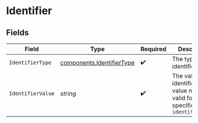 # Identifier


## Fields

| Field                                                                                    | Type                                                                                     | Required                                                                                 | Description                                                                              | Example                                                                                  |
| ---------------------------------------------------------------------------------------- | ---------------------------------------------------------------------------------------- | ---------------------------------------------------------------------------------------- | ---------------------------------------------------------------------------------------- | ---------------------------------------------------------------------------------------- |
| `IdentifierType`                                                                         | [components.IdentifierType](../../models/components/identifiertype.md)                   | :heavy_check_mark:                                                                       | The type of identifier                                                                   | email                                                                                    |
| `IdentifierValue`                                                                        | *string*                                                                                 | :heavy_check_mark:                                                                       | The value of the identifier. The value must be valid for the specified `identifier_type` | alice@example.com                                                                        |